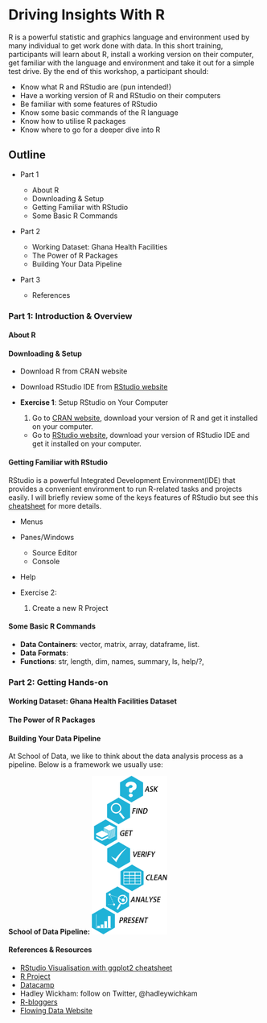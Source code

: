 # Driving Insights With R

R is a powerful statistic and graphics language and environment used by many individual to get work done with data. In this short training, participants will learn about R, install a working version on their computer, get familiar with the language and environment and take it out for a simple test drive. By the end of this workshop, a participant should:

- Know what R and RStudio are (pun intended!)
- Have a working version of R and RStudio on their computers
- Be familiar with some features of RStudio
- Know some basic commands of the R language
- Know how to utilise R packages
- Know where to go for a deeper dive into R


## Outline

- Part 1
  - About R
  - Downloading & Setup
  - Getting Familiar with RStudio
  - Some Basic R Commands


- Part 2
  - Working Dataset: Ghana Health Facilities
  - The Power of R Packages
  - Building Your Data Pipeline


- Part 3
  - References

### Part 1: Introduction & Overview

#### About R
#### Downloading & Setup
  - Download R from CRAN website
  - Download RStudio IDE from [RStudio website](https://cran.r-project.org/)

  - **Exercise 1**: Setup  RStudio on Your Computer
    1. Go to [CRAN website](https://cran.r-project.org/), download your version of R and get it installed on your computer.
    - Go to [RStudio website](http://www.rstudio.com), download your version of RStudio IDE and get it installed on your computer.

#### Getting Familiar with RStudio
  RStudio is a powerful Integrated Development Environment(IDE) that provides a convenient environment to run R-related tasks and projects easily. I will briefly review some of the keys features of RStudio but see this [cheatsheet](http://www.rstudio.com/wp-content/uploads/2016/01/rstudio-IDE-cheatsheet.pdf) for more details.
  - Menus
  - Panes/Windows
    - Source Editor
    - Console
  - Help

  - Exercise 2:
    1. Create a new R Project

#### Some Basic R Commands
  - **Data Containers**: vector, matrix, array, dataframe, list.
  - **Data Formats**:
  - **Functions**: str, length, dim, names, summary, ls, help/?,  

### Part 2: Getting Hands-on

#### Working Dataset: Ghana Health Facilities Dataset
#### The Power of R Packages
#### Building Your Data Pipeline
At School of Data, we like to think about the data analysis process as a pipeline. Below is a framework we usually use:

**School of Data Pipeline:**
<img src="data_pipeline_schoolofdata.png" width="150">
#### References & Resources
  - [RStudio Visualisation with ggplot2 cheatsheet](http://www.rstudio.com/wp-content/uploads/2015/12/ggplot2-cheatsheet-2.0.pdf)
  - [R Project](https://www.r-project.org/)
  - [Datacamp](https://www.datacamp.com/)
  - Hadley Wickham: follow on Twitter, @hadleywichkam
  - [R-bloggers](http://www.r-bloggers.com/)
  - [Flowing Data Website](www.flowingdata.com)
